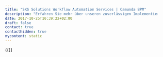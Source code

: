 ```yaml
---
title: "SKS Solutions Workflow Automation Services | Camunda BPM"
description: "Erfahren Sie mehr über unseren zuverlässigen Implementierungspartner SKS Solutions. Camunda ist der Marktführer für Workflow-Automatisierung und Geschäftsprozessmanagement. Holen Sie sich heute Ihre 30-Tage-Testversion."
date: 2017-10-25T10:39:22+02:00
draft: false
contact: true
contacthidden: true
mycontent: static
---
```

{{<partner-single
company="SKS Solutions"
type="si"
website="http://skssolutions.de/"
countrycode="DE"
city="Potsdam"
description="<p>Die ib-bank-systems GmbH geh&ouml;rt seit 2008 zu der auf Fach- und IT-Beratung f&uuml;r Banken spezialisierten SKS-Unternehmensgruppe und zum Segment SKS Solutions.</p><p>Die ib-bank-systems GmbH | SKS Solutions bietet fachlichen Support, IT-Consulting, Produktentwicklung und Systemservices entlang der Kernkompetenzen Analytical Banking und Core Banking sowohl im SAP-Umfeld wie auch im Non-SAP-Umfeld bei Finanzdienstleistern insbesondere F&ouml;rderbanken und Spezialfinanzierer.<br />Wir verstehen uns als ein Dienstleister, der mit seinem Leistungsspektrum die wichtigsten Gesch&auml;ftsfelder im Bankenbereich beherrscht und mit gro&szlig;em Engagement und hohen Qualit&auml;tsstandards eine umfassende Betreuung garantiert. Dazu z&auml;hlt insbesondere, dass wir gemeinsam mit unseren Kunden auf die spezifischen Bed&uuml;rfnisse zugeschnittene L&ouml;sungen finden und diese in einer ganzheitlichen Betreuung &uuml;ber die Konzeption, Umsetzung und Wartung in fachlicher, prozessualer und technologischer Hinsicht als langfristige und stabile Umsetzung auf den IT-Systemen unserer Kunden implementieren.</p><p>Entsprechend der stetig wachsenden Bedeutung von aufsichtsrechtlichen Herausforderungen unterst&uuml;tzt die ib-bank-systems GmbH | SKS Solutions Finanzdienstleister mit exzellenter IT-naher Beratungskompetenz z.B. bei der Umsetzung der AnaCredit-, BCBS239- und den ESF/EFRE-Reporting-Anforderungen neben SAP auch direkt in den Meldewesensystemen wie Abacus/DaVinci (A360) oder BAIS.</p>"
siregion="dach"
level="basic"
logo="//images.ctfassets.net/vpidbgnakfvf/2oEzFgDbTW2AmGSeIq88W2/776c1bb642c7ce80ce360f402ba833ec/ibbs.png">}}